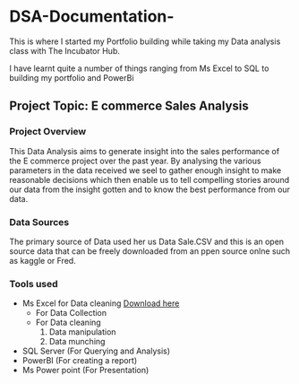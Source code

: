 # DSA-Documentation-
This is where I started my Portfolio building while taking my Data analysis class with The Incubator Hub.

I have learnt quite a number of things ranging from Ms Excel to SQL to building my portfolio and PowerBi

## Project Topic: E commerce Sales Analysis 

### Project Overview 

This Data Analysis aims to generate insight into the sales performance of the E commerce project over the past year. By analysing the various parameters in the data received we seel to gather enough insight to make reasonable decisions which then enable us to tell compelling stories around our data from the insight gotten and to know the best performance from our data.

### Data Sources 
The primary source of Data used her us Data Sale.CSV and this is an open source data that can be freely downloaded from an ppen source onlne such as kaggle or Fred.

### Tools used
- Ms Excel for Data cleaning  [Download here](https://www.microsoft.com)
   - For Data Collection
   - For Data cleaning
     1. Data manipulation
     2. Data munching 
- SQL Server (For Querying and Analysis)
- PowerBI (For creating a report)
- Ms Power point (For Presentation)

### 

